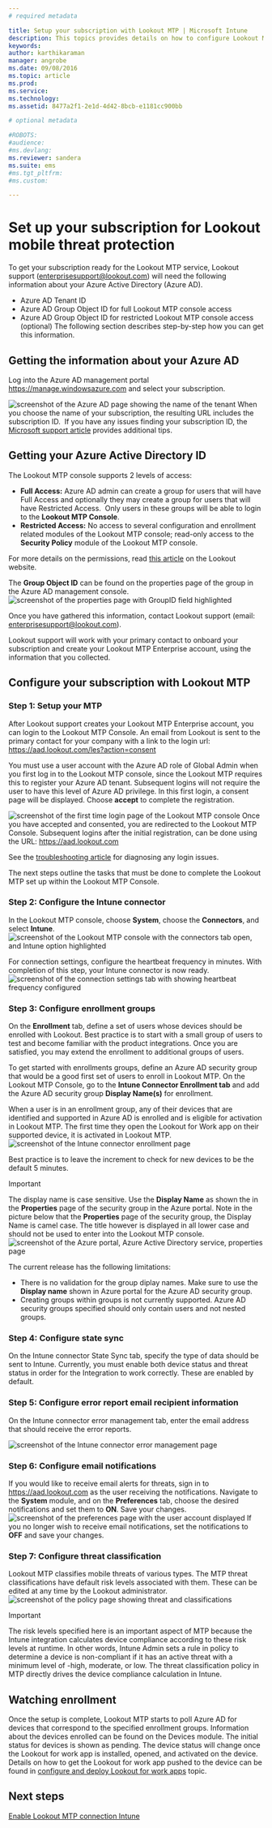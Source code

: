 ```yaml
---
# required metadata

title: Setup your subscription with Lookout MTP | Microsoft Intune
description: This topics provides details on how to configure Lookout MTP.
keywords:
author: karthikaraman
manager: angrobe
ms.date: 09/08/2016
ms.topic: article
ms.prod:
ms.service:
ms.technology:
ms.assetid: 8477a2f1-2e1d-4d42-8bcb-e1181cc900bb

# optional metadata

#ROBOTS:
#audience:
#ms.devlang:
ms.reviewer: sandera
ms.suite: ems
#ms.tgt_pltfrm:
#ms.custom:

---
```


# Set up your subscription for  Lookout mobile threat protection
To get your subscription ready for the Lookout MTP service, Lookout support (enterprisesupport@lookout.com) will need the following information about your Azure Active Directory (Azure AD). 

* Azure AD Tenant ID
* Azure AD Group Object ID for full Lookout MTP console access
* Azure AD Group Object ID for restricted Lookout MTP console access (optional)
The following section describes step-by-step how you can get this information.  

## Getting the information about your Azure AD
Log into the Azure AD management portal https://manage.windowsazure.com and select your subscription. 

![screenshot of the Azure AD page showing the name of the tenant](../media/mtp/aad_tenant_name.png)
When you choose the name of your subscription, the resulting URL  includes the subscription ID.  If you have any issues finding your subscription ID, the [Microsoft support article](https://support.office.com/en-us/article/Find-your-Office-365-tenant-ID-6891b561-a52d-4ade-9f39-b492285e2c9b?ui=en-US&rs=en-US&ad=US) provides additional tips.   
## Getting your Azure Active Directory ID
The Lookout MTP console supports 2 levels of access:  
* **Full Access:** Azure AD admin can create a group for users that will have Full Access and optionally they may create a group for users that will have Restricted Access.  Only users in these groups will be able to login to the **Lookout MTP Console**.
* **Restricted Access:** No access to several configuration and enrollment related modules of the Lookout MTP console; read-only access to the **Security Policy** module of the Lookout MTP console.  

For more details on the permissions, read [this article](https://personal.support.lookout.com/hc/en-us/articles/114094105653) on the Lookout website.

The **Group Object ID** can be found on the properties page of the group in the Azure AD management console.
![screenshot of the properties page with GroupID field highlighted](../media/mtp/aad_group_object_id.png)

Once you have gathered this information, contact Lookout support (email: enterprisesupport@lookout.com).

Lookout support will work with your primary contact to onboard your subscription and create your Lookout MTP Enterprise account, using the information that you collected.


## Configure your subscription with Lookout MTP
### Step 1: Setup your MTP
After Lookout support creates your Lookout MTP Enterprise account, you can login to the Lookout MTP Console.   An email from Lookout is sent to the primary contact for your company  with a link to the login url:   https://aad.lookout.com/les?action=consent

You must use a user account with the Azure AD role of Global Admin when you first log in to the Lookout MTP console, since the Lookout MTP requires this to register your Azure AD tenant.   Subsequent logins will not require the user to have this level of Azure AD privilege.  In this first login, a consent page will be displayed. Choose **accept** to complete the registration.

![screenshot of the first time login page of the Lookout MTP console](../media/mtp/lookout_mtp_initial_login.png)
Once you have accepted and consented, you are redirected to the Lookout MTP Console. Subsequent logins after the initial registration, can be done using the URL:  https://aad.lookout.com

See the [troubleshooting article](https://docs.microsoft.com/en-us/intune/troubleshoot/troubleshooting-lookout-integration)  for diagnosing any login issues.

The next steps outline the tasks that must be done to complete the Lookout MTP set up within the Lookout MTP Console.

### Step 2: Configure the Intune connector

In the Lookout MTP console, choose **System**, choose the **Connectors**, and select **Intune**.
![screenshot of the Lookout MTP console with the connectors tab open, and Intune option highlighted](../media/mtp/lookout_mtp_setup-intune-connector.png)

For connection settings, configure the heartbeat frequency in minutes.  With completion of this step, your Intune connector is now ready.  
![screenshot of the connection settings tab with showing heartbeat frequency configured](../media/mtp/lookout-mtp-connection-settings.png)

### Step 3: Configure enrollment groups
On the **Enrollment** tab, define a set of users whose devices should be enrolled with Lookout.   Best practice is to start with a small group of users to test and become familiar with the product integrations.  Once you are satisfied, you may extend the enrollment to additional groups of users.

To get started with enrollments groups, define an Azure AD security group that would be a good first set of users to enroll in Lookout MTP.    On the Lookout MTP Console, go to the **Intune Connector Enrollment tab** and add the Azure AD security group **Display Name(s)** for enrollment.

When a user is in an enrollment group, any of their devices that are identified and supported in Azure AD is enrolled and is eligible for activation in Lookout MTP.  The first time they open the Lookout for Work app on their supported device, it is activated in Lookout MTP.
![screenshot of the Intune connector enrollment page](../media/mtp/lookout-mtp-enrollment.png)

Best practice is to leave the increment to check for new devices to be the default 5 minutes.

>[!IMPORTANT]
> The display name is case sensitive.  Use the **Display Name** as shown the in the **Properties** page of the security group in the Azure portal. Note in the picture below that the **Properties** page of the security group, the Display Name is camel case.  The title however is displayed in all lower case and should not be used to enter into the Lookout MTP console.
>![screenshot of the Azure portal, Azure Active Directory service, properties page](../media/mtp/aad-group-display-name.png)

The current release has the following limitations:  
* There is no validation for the group diplay names.  Make sure to use the **Display name** shown in Azure portal for the Azure AD security group.
* Creating groups within groups is not currently supported.  Azure AD security groups specified should only contain users and not nested groups.


### Step 4: Configure state sync
On the Intune connector State Sync tab, specify the type of data should be sent to Intune.  Currently, you must enable both device status and threat status in order for the Integration to work correctly.  These are enabled by default.
### Step 5: Configure error report email recipient information
On the Intune connector error management tab, enter the email address that should receive the error reports.

![screenshot of the Intune connector error management page](../media/mtp/lookout-mtp-connector-error-notifications.png)

### Step 6: Configure email notifications
If you would like to receive email alerts for threats, sign in to https://aad.lookout.com  as the user receiving the notifications.  Navigate to the  **System** module, and on the **Preferences** tab, choose the desired notifications and set them to **ON**. Save your changes.
![screenshot of the preferences page with the user account displayed](../media/mtp/lookout-mtp-email-notifications.png)
If you no longer wish to receive email notifications, set the notifications to **OFF** and save your changes.
### Step 7: Configure threat classification
Lookout MTP classifies mobile threats of various types. The MTP threat classifications have default risk levels associated with them. These can be edited at any time by the Lookout administrator.
![screenshot of the policy page showing threat and classifications](../media/mtp/lookout-mtp-threat-classification.png)

>[!IMPORTANT]
> The risk levels specified here is an important aspect of MTP because the Intune integration calculates device compliance according to these risk levels at runtime. In other words, Intune Admin sets a rule in policy to determine a device is non-compliant if it has an active threat with a minimum level of -high, moderate, or low. The threat classification policy in MTP directly drives the device compliance calculation in Intune.

## Watching enrollment
Once the setup is complete, Lookout MTP starts to poll Azure AD for devices that correspond to the specified enrollment groups.  Information about the devices enrolled can be found on the Devices module.  The initial status for devices is shown as pending.  The device status will change once the Lookout for work app is installed, opened, and activated on the device.  Details on how to get the Lookout for work app pushed to the device can be found in [configure and deploy Lookout for work apps](configure-and-deploy-lookout-for-work-apps.md) topic.
## Next steps
[Enable Lookout MTP connection Intune](enable-lookout-mtp-connection-in-intune.md)
